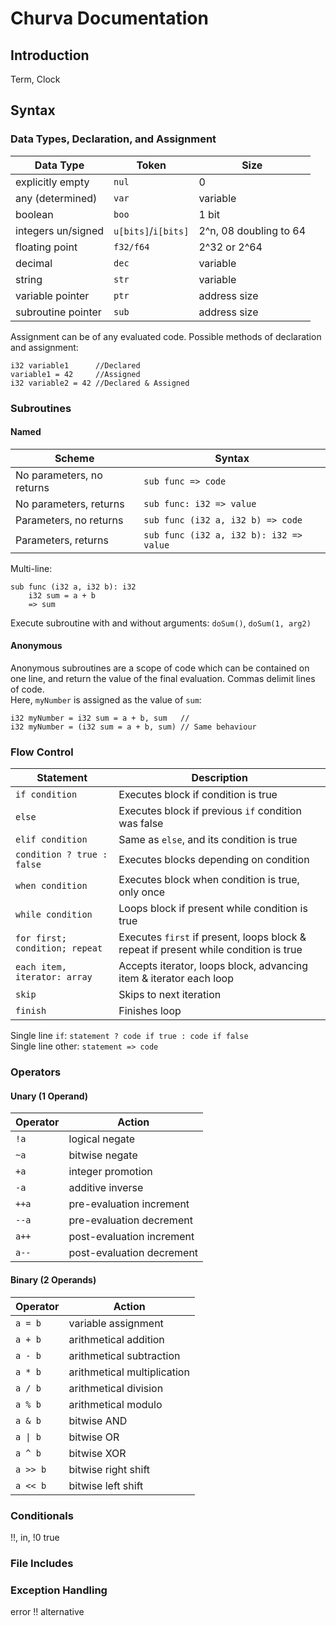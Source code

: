 # Churva Documentation

## Introduction
Term, Clock

## Syntax
### Data Types, Declaration, and Assignment

| Data Type          | Token               | Size                   |
| ------------------ | ------------------- | ---------------------- |
| explicitly empty   | `nul`               | 0                      |
| any (determined)   | `var`               | variable               |
| boolean            | `boo`               | 1 bit                  |
| integers un/signed | `u[bits]`/`i[bits]` | 2^n, 08 doubling to 64 |
| floating point     | `f32/f64`           | 2^32 or 2^64           |
| decimal            | `dec`               | variable               |
| string             | `str`               | variable               |
| variable pointer   | `ptr`               | address size           |
| subroutine pointer | `sub`               | address size           |

Assignment can be of any evaluated code. Possible methods of declaration and assignment:

    i32 variable1      //Declared
	variable1 = 42     //Assigned
	i32 variable2 = 42 //Declared & Assigned


### Subroutines
#### Named

| Scheme                    | Syntax                                  |
| ------------------------- | --------------------------------------- |
| No parameters, no returns | `sub func => code`                      |
| No parameters, returns    | `sub func: i32 => value`                |
| Parameters, no returns    | `sub func (i32 a, i32 b) => code`       |
| Parameters, returns       | `sub func (i32 a, i32 b): i32 => value` |

Multi-line:

    sub func (i32 a, i32 b): i32 
        i32 sum = a + b
        => sum

Execute subroutine with and without arguments: `doSum()`, `doSum(1, arg2)`

#### Anonymous

Anonymous subroutines are a scope of code which can be contained on one line, and return the value of the final evaluation. Commas delimit lines of code.  
Here, `myNumber` is assigned as the value of `sum`:

    i32 myNumber = i32 sum = a + b, sum   //
	i32 myNumber = (i32 sum = a + b, sum) // Same behaviour

### Flow Control

| Statement                      | Description                                                                          |
| ------------------------------ | ------------------------------------------------------------------------------------ |
| `if condition`                 | Executes block if condition is true                                                  |
| `else`                         | Executes block if previous `if` condition was false                                  |
| `elif condition`               | Same as `else`, and its condition is true                                            |
| `condition ? true : false`     | Executes blocks depending on condition                                               |
| `when condition`               | Executes block when condition is true, only once                                     |
| `while condition`              | Loops block if present while condition is true                                       |
| `for first; condition; repeat` | Executes `first` if present, loops block & repeat if present while condition is true |
| `each item, iterator: array`   | Accepts iterator, loops block, advancing item & iterator each loop                   |
| `skip`                         | Skips to next iteration                                                              |
| `finish`                       | Finishes loop                                                                        |

Single line `if`: `statement ? code if true : code if false`  
Single line other: `statement => code`

### Operators
#### Unary (1 Operand)

| Operator | Action                    |
| -------- | ------------------------- |
| `!a`     | logical negate            |
| `~a`     | bitwise negate            |
| `+a`     | integer promotion         |
| `-a`     | additive inverse          |
| `++a`    | pre-evaluation increment  |
| `--a`    | pre-evaluation decrement  |
| `a++`    | post-evaluation increment |
| `a--`    | post-evaluation decrement |

#### Binary (2 Operands)

| Operator                | Action                      |
| ----------------------- | --------------------------- |
| `a = b`                 | variable assignment         |
| `a + b`                 | arithmetical addition       |
| `a - b`                 | arithmetical subtraction    |
| `a * b`                 | arithmetical multiplication |
| `a / b`                 | arithmetical division       |
| `a % b`                 | arithmetical modulo         |
| `a & b`                 | bitwise AND                 |
| <code>a &#124; b</code> | bitwise OR                  |
| `a ^ b`                 | bitwise XOR                 |
| `a >> b`                | bitwise right shift         |
| `a << b`                | bitwise left shift          |



### Conditionals
!!, in, !0 true

### File Includes

### Exception Handling
error !! alternative